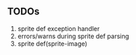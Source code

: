 ﻿## TODOs

1. sprite def exception handler
2. errors/warns during sprite def parsing
3. sprite def(sprite-image) 